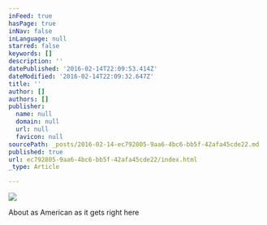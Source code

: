 ```yaml
---
inFeed: true
hasPage: true
inNav: false
inLanguage: null
starred: false
keywords: []
description: ''
datePublished: '2016-02-14T22:09:53.414Z'
dateModified: '2016-02-14T22:09:32.647Z'
title: ''
author: []
authors: []
publisher:
  name: null
  domain: null
  url: null
  favicon: null
sourcePath: _posts/2016-02-14-ec792805-9aa6-4bc6-bb5f-42afa45cde22.md
published: true
url: ec792805-9aa6-4bc6-bb5f-42afa45cde22/index.html
_type: Article

---
```

![](https://the-grid-user-content.s3-us-west-2.amazonaws.com/71975669-1ff2-4a32-8e47-e5b22d8f291e.JPG)

About as American as it gets right here